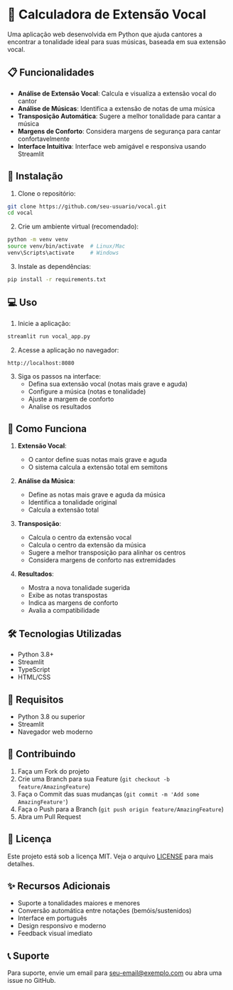 # 🎵 Calculadora de Extensão Vocal

Uma aplicação web desenvolvida em Python que ajuda cantores a encontrar a tonalidade ideal para suas músicas, baseada em sua extensão vocal.

## 📋 Funcionalidades

- **Análise de Extensão Vocal**: Calcula e visualiza a extensão vocal do cantor
- **Análise de Músicas**: Identifica a extensão de notas de uma música
- **Transposição Automática**: Sugere a melhor tonalidade para cantar a música
- **Margens de Conforto**: Considera margens de segurança para cantar confortavelmente
- **Interface Intuitiva**: Interface web amigável e responsiva usando Streamlit

## 🚀 Instalação

1. Clone o repositório:
```bash
git clone https://github.com/seu-usuario/vocal.git
cd vocal
```

2. Crie um ambiente virtual (recomendado):
```bash
python -m venv venv
source venv/bin/activate  # Linux/Mac
venv\Scripts\activate     # Windows
```

3. Instale as dependências:
```bash
pip install -r requirements.txt
```

## 💻 Uso

1. Inicie a aplicação:
```bash
streamlit run vocal_app.py
```

2. Acesse a aplicação no navegador:
```
http://localhost:8080
```

3. Siga os passos na interface:
   - Defina sua extensão vocal (notas mais grave e aguda)
   - Configure a música (notas e tonalidade)
   - Ajuste a margem de conforto
   - Analise os resultados

## 🎯 Como Funciona

1. **Extensão Vocal**:
   - O cantor define suas notas mais grave e aguda
   - O sistema calcula a extensão total em semitons

2. **Análise da Música**:
   - Define as notas mais grave e aguda da música
   - Identifica a tonalidade original
   - Calcula a extensão total

3. **Transposição**:
   - Calcula o centro da extensão vocal
   - Calcula o centro da extensão da música
   - Sugere a melhor transposição para alinhar os centros
   - Considera margens de conforto nas extremidades

4. **Resultados**:
   - Mostra a nova tonalidade sugerida
   - Exibe as notas transpostas
   - Indica as margens de conforto
   - Avalia a compatibilidade

## 🛠️ Tecnologias Utilizadas

- Python 3.8+
- Streamlit
- TypeScript
- HTML/CSS

## 📝 Requisitos

- Python 3.8 ou superior
- Streamlit
- Navegador web moderno

## 🤝 Contribuindo

1. Faça um Fork do projeto
2. Crie uma Branch para sua Feature (`git checkout -b feature/AmazingFeature`)
3. Faça o Commit das suas mudanças (`git commit -m 'Add some AmazingFeature'`)
4. Faça o Push para a Branch (`git push origin feature/AmazingFeature`)
5. Abra um Pull Request

## 📄 Licença

Este projeto está sob a licença MIT. Veja o arquivo [LICENSE](LICENSE) para mais detalhes.

## ✨ Recursos Adicionais

- Suporte a tonalidades maiores e menores
- Conversão automática entre notações (bemóis/sustenidos)
- Interface em português
- Design responsivo e moderno
- Feedback visual imediato

## 📞 Suporte

Para suporte, envie um email para seu-email@exemplo.com ou abra uma issue no GitHub.
